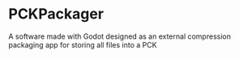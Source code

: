 # PCKPackager
A software made with Godot designed as an external compression packaging app for storing all files into a PCK
